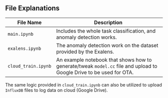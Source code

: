 ## File Explanations

| File Name        | Description                                                                                      |
|------------------|--------------------------------------------------------------------------------------------------|
| `main.ipynb` | Includes the whole task classification, and anomaly detection works.|
| `exalens.ipynb`      | The anomaly detection work on the dataset provided by the Exalens.     |
| `cloud_train.ipynb`    | An example notebook that shows how to generate/tweak `model.cc` file and upload to Google Drive to be used for OTA.|

The same logic provided in `cloud_train.ipynb` can also be utilized to upload `InfluxDB` files to log data on cloud (Google Drive).